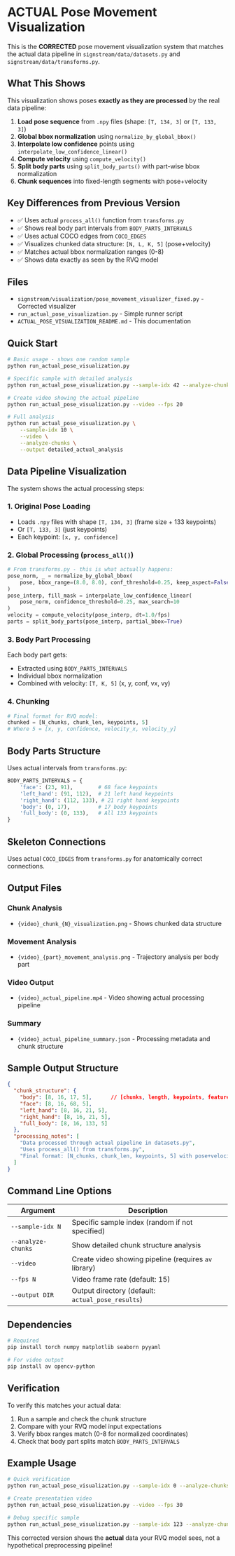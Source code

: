 # ACTUAL Pose Movement Visualization

This is the **CORRECTED** pose movement visualization system that matches the actual data pipeline in `signstream/data/datasets.py` and `signstream/data/transforms.py`.

## What This Shows

This visualization shows poses **exactly as they are processed** by the real data pipeline:

1. **Load pose sequence** from `.npy` files (shape: `[T, 134, 3]` or `[T, 133, 3]`)
2. **Global bbox normalization** using `normalize_by_global_bbox()` 
3. **Interpolate low confidence** points using `interpolate_low_confidence_linear()`
4. **Compute velocity** using `compute_velocity()`
5. **Split body parts** using `split_body_parts()` with part-wise bbox normalization
6. **Chunk sequences** into fixed-length segments with pose+velocity

## Key Differences from Previous Version

- ✅ Uses actual `process_all()` function from `transforms.py`
- ✅ Shows real body part intervals from `BODY_PARTS_INTERVALS`
- ✅ Uses actual COCO edges from `COCO_EDGES` 
- ✅ Visualizes chunked data structure: `[N, L, K, 5]` (pose+velocity)
- ✅ Matches actual bbox normalization ranges (0-8)
- ✅ Shows data exactly as seen by the RVQ model

## Files

- `signstream/visualization/pose_movement_visualizer_fixed.py` - Corrected visualizer
- `run_actual_pose_visualization.py` - Simple runner script
- `ACTUAL_POSE_VISUALIZATION_README.md` - This documentation

## Quick Start

```bash
# Basic usage - shows one random sample
python run_actual_pose_visualization.py

# Specific sample with detailed analysis
python run_actual_pose_visualization.py --sample-idx 42 --analyze-chunks

# Create video showing the actual pipeline
python run_actual_pose_visualization.py --video --fps 20

# Full analysis
python run_actual_pose_visualization.py \
    --sample-idx 10 \
    --video \
    --analyze-chunks \
    --output detailed_actual_analysis
```

## Data Pipeline Visualization

The system shows the actual processing steps:

### 1. Original Pose Loading
- Loads `.npy` files with shape `[T, 134, 3]` (frame size + 133 keypoints)
- Or `[T, 133, 3]` (just keypoints)
- Each keypoint: `[x, y, confidence]`

### 2. Global Processing (`process_all()`)
```python
# From transforms.py - this is what actually happens:
pose_norm, _ = normalize_by_global_bbox(
    pose, bbox_range=(8.0, 8.0), conf_threshold=0.25, keep_aspect=False
)
pose_interp, fill_mask = interpolate_low_confidence_linear(
    pose_norm, confidence_threshold=0.25, max_search=10
)
velocity = compute_velocity(pose_interp, dt=1.0/fps)
parts = split_body_parts(pose_interp, partial_bbox=True)
```

### 3. Body Part Processing
Each body part gets:
- Extracted using `BODY_PARTS_INTERVALS`
- Individual bbox normalization 
- Combined with velocity: `[T, K, 5]` (x, y, conf, vx, vy)

### 4. Chunking
```python
# Final format for RVQ model:
chunked = [N_chunks, chunk_len, keypoints, 5]
# Where 5 = [x, y, confidence, velocity_x, velocity_y]
```

## Body Parts Structure

Uses actual intervals from `transforms.py`:
```python
BODY_PARTS_INTERVALS = {
    'face': (23, 91),        # 68 face keypoints  
    'left_hand': (91, 112),  # 21 left hand keypoints
    'right_hand': (112, 133), # 21 right hand keypoints
    'body': (0, 17),         # 17 body keypoints
    'full_body': (0, 133),   # All 133 keypoints
}
```

## Skeleton Connections

Uses actual `COCO_EDGES` from `transforms.py` for anatomically correct connections.

## Output Files

### Chunk Analysis
- `{video}_chunk_{N}_visualization.png` - Shows chunked data structure

### Movement Analysis  
- `{video}_{part}_movement_analysis.png` - Trajectory analysis per body part

### Video Output
- `{video}_actual_pipeline.mp4` - Video showing actual processing pipeline

### Summary
- `{video}_actual_pipeline_summary.json` - Processing metadata and chunk structure

## Sample Output Structure

```json
{
  "chunk_structure": {
    "body": [8, 16, 17, 5],      // [chunks, length, keypoints, features]
    "face": [8, 16, 68, 5], 
    "left_hand": [8, 16, 21, 5],
    "right_hand": [8, 16, 21, 5],
    "full_body": [8, 16, 133, 5]
  },
  "processing_notes": [
    "Data processed through actual pipeline in datasets.py",
    "Uses process_all() from transforms.py",
    "Final format: [N_chunks, chunk_len, keypoints, 5] with pose+velocity"
  ]
}
```

## Command Line Options

| Argument | Description |
|----------|-------------|
| `--sample-idx N` | Specific sample index (random if not specified) |
| `--analyze-chunks` | Show detailed chunk structure analysis |
| `--video` | Create video showing pipeline (requires `av` library) |
| `--fps N` | Video frame rate (default: 15) |
| `--output DIR` | Output directory (default: `actual_pose_results`) |

## Dependencies

```bash
# Required
pip install torch numpy matplotlib seaborn pyyaml

# For video output
pip install av opencv-python
```

## Verification

To verify this matches your actual data:

1. Run a sample and check the chunk structure
2. Compare with your RVQ model input expectations
3. Verify bbox ranges match (0-8 for normalized coordinates)
4. Check that body part splits match `BODY_PARTS_INTERVALS`

## Example Usage

```bash
# Quick verification
python run_actual_pose_visualization.py --sample-idx 0 --analyze-chunks

# Create presentation video
python run_actual_pose_visualization.py --video --fps 30

# Debug specific sample
python run_actual_pose_visualization.py --sample-idx 123 --analyze-chunks --video
```

This corrected version shows the **actual** data your RVQ model sees, not a hypothetical preprocessing pipeline!